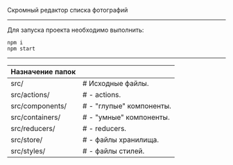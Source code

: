 Скромный редактор списка фотографий
***
Для запуска проекта необходимо выполнить:
```
npm i
npm start
```
***
|Назначение папок |                           |
|-----------------|---------------------------|
|src/             |   # Исходные файлы.       |
|src/actions/     |   # - actions.            |
|src/components/  |   # - "глупые" компоненты.|
|src/containers/  |   # - "умные" компоненты. |
|src/reducers/    |   # - reducers.           |
|src/store/       |   # - файлы хранилища.    |
|src/styles/      |   # - файлы стилей.       |
